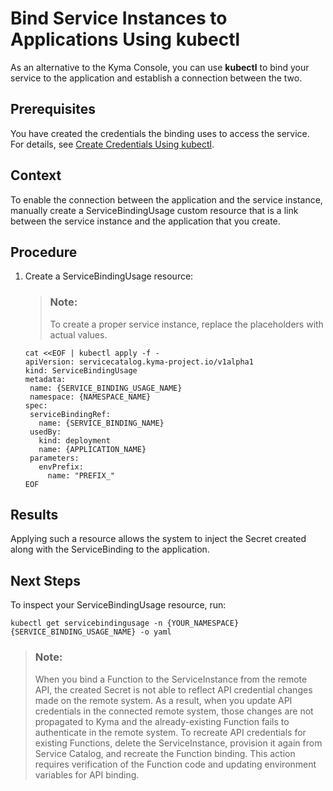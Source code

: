 <!-- loiocfc1c3184653405e83870951fec3548f -->

# Bind Service Instances to Applications Using kubectl

As an alternative to the Kyma Console, you can use **kubectl** to bind your service to the application and establish a connection between the two.



<a name="loiocfc1c3184653405e83870951fec3548f__prereq_mdr_w5d_hmb"/>

## Prerequisites

You have created the credentials the binding uses to access the service. For details, see [Create Credentials Using kubectl](Create_Credentials_Using_kubectl_3875280.md).



<a name="loiocfc1c3184653405e83870951fec3548f__context_f33_vrc_hmb"/>

## Context

To enable the connection between the application and the service instance, manually create a ServiceBindingUsage custom resource that is a link between the service instance and the application that you create.



## Procedure

1.  Create a ServiceBindingUsage resource:

    > ### Note:  
    > To create a proper service instance, replace the placeholders with actual values.

    ```
    cat <<EOF | kubectl apply -f -
    apiVersion: servicecatalog.kyma-project.io/v1alpha1
    kind: ServiceBindingUsage
    metadata:
     name: {SERVICE_BINDING_USAGE_NAME}
     namespace: {NAMESPACE_NAME}
    spec:
     serviceBindingRef:
       name: {SERVICE_BINDING_NAME}
     usedBy:
       kind: deployment 
       name: {APPLICATION_NAME}
     parameters:
       envPrefix:
         name: "PREFIX_"
    EOF 
    ```




<a name="loiocfc1c3184653405e83870951fec3548f__result_lvv_tfj_5pb"/>

## Results

Applying such a resource allows the system to inject the Secret created along with the ServiceBinding to the application.



<a name="loiocfc1c3184653405e83870951fec3548f__postreq_qcb_vfj_5pb"/>

## Next Steps

To inspect your ServiceBindingUsage resource, run:

```
kubectl get servicebindingusage -n {YOUR_NAMESPACE} {SERVICE_BINDING_USAGE_NAME} -o yaml
```

> ### Note:  
> When you bind a Function to the ServiceInstance from the remote API, the created Secret is not able to reflect API credential changes made on the remote system. As a result, when you update API credentials in the connected remote system, those changes are not propagated to Kyma and the already-existing Function fails to authenticate in the remote system. To recreate API credentials for existing Functions, delete the ServiceInstance, provision it again from Service Catalog, and recreate the Function binding. This action requires verification of the Function code and updating environment variables for API binding.

